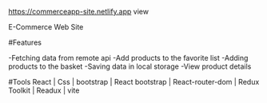 https://commerceapp-site.netlify.app   view


E-Commerce Web Site

#Features

-Fetching data from remote api
-Add products to the favorite list
-Adding products to the basket
-Saving data in local storage
-View product details 

#Tools
React | Css | bootstrap | React bootstrap | React-router-dom | Redux Toolkit | Readux | vite
